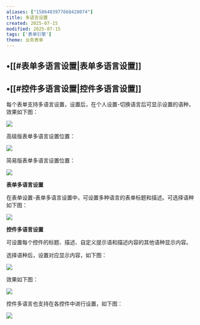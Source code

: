```yaml
---
aliases: ["1586403977668428074"]
title: 多语言设置
created: 2025-07-15
modified: 2025-07-15
tags: ['表单引擎']
theme: 业务表单
---
```


## •[[#表单多语言设置|表单多语言设置]]

## •[[#控件多语言设置|控件多语言设置]]

每个表单支持多语言设置，设置后，在个人设置-切换语言后可显示设置的语种，效果如下图：

![](https://myhelpdoc.oss-cn-heyuan.aliyuncs.com/mdimages/b63a7c4074f60602412167d49369ff42.jpg)

高级版表单多语言设置位置：

![](https://myhelpdoc.oss-cn-heyuan.aliyuncs.com/mdimages/432014b11030e34fe58ac3672156ebe6.jpg)

简易版表单多语言设置位置：

![](https://myhelpdoc.oss-cn-heyuan.aliyuncs.com/mdimages/f3d7a4df429a1d246a80d1c076403456.jpg)

**表单多语言设置**

在表单设置-表单多语言设置中，可设置多种语言的表单标题和描述。可选择语种如下图：

![](https://myhelpdoc.oss-cn-heyuan.aliyuncs.com/mdimages/344ddf833b71aeca446174aa65768f1f.jpg)

**控件多语言设置**

可设置每个控件的标题、描述、自定义提示语和描述内容的其他语种显示内容。

选择语种后，设置对应显示内容，如下图：

![](https://myhelpdoc.oss-cn-heyuan.aliyuncs.com/mdimages/2259839cef3965f7044faa1461a31dc6.jpg)

效果如下图：

![](https://myhelpdoc.oss-cn-heyuan.aliyuncs.com/mdimages/ce60bd1d3b1b93a6868f5366b2f3d8dd.jpg)

控件多语言也支持在各控件中进行设置，如下图：

![](https://myhelpdoc.oss-cn-heyuan.aliyuncs.com/mdimages/b769be35bd520626a228d27446aa5719.jpg)

